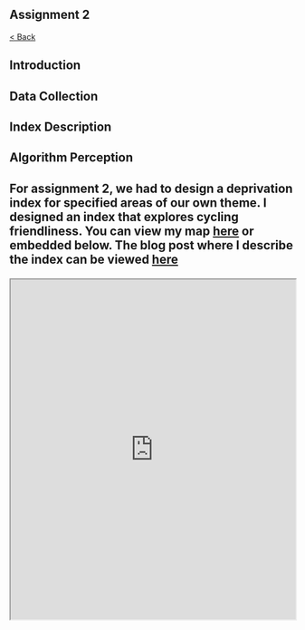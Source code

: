 Assignment 2
---
[< Back](https://yozpoz64.github.io/geog342/)

<h2>Introduction<h2>

<h2>Data Collection<h2>

<h2>Index Description<h2>

<h2>Algorithm Perception<h2>

For assignment 2, we had to design a deprivation index for specified areas of our own theme. I designed an index that explores cycling friendliness. You can view my map [here](https://yozpoz64.github.io/geog342/assignment2/index.html) or embedded below. The blog post where I describe the index can be viewed [here](2021-09-10-depindex.md)
<iframe scrolling="no" src="https://yozpoz64.github.io/geog342/assignment2/index.html" width="100%" height="600px">
